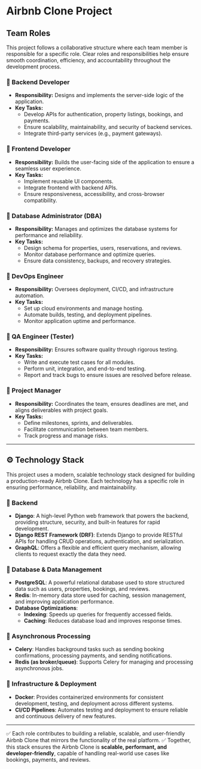 # Airbnb Clone Project

## Team Roles

This project follows a collaborative structure where each team member is responsible for a specific role. Clear roles and responsibilities help ensure smooth coordination, efficiency, and accountability throughout the development process.

### 🔹 Backend Developer
- **Responsibility:** Designs and implements the server-side logic of the application.
- **Key Tasks:**
  - Develop APIs for authentication, property listings, bookings, and payments.
  - Ensure scalability, maintainability, and security of backend services.
  - Integrate third-party services (e.g., payment gateways).

### 🔹 Frontend Developer
- **Responsibility:** Builds the user-facing side of the application to ensure a seamless user experience.
- **Key Tasks:**
  - Implement reusable UI components.
  - Integrate frontend with backend APIs.
  - Ensure responsiveness, accessibility, and cross-browser compatibility.

### 🔹 Database Administrator (DBA)
- **Responsibility:** Manages and optimizes the database systems for performance and reliability.
- **Key Tasks:**
  - Design schema for properties, users, reservations, and reviews.
  - Monitor database performance and optimize queries.
  - Ensure data consistency, backups, and recovery strategies.

### 🔹 DevOps Engineer
- **Responsibility:** Oversees deployment, CI/CD, and infrastructure automation.
- **Key Tasks:**
  - Set up cloud environments and manage hosting.
  - Automate builds, testing, and deployment pipelines.
  - Monitor application uptime and performance.

### 🔹 QA Engineer (Tester)
- **Responsibility:** Ensures software quality through rigorous testing.
- **Key Tasks:**
  - Write and execute test cases for all modules.
  - Perform unit, integration, and end-to-end testing.
  - Report and track bugs to ensure issues are resolved before release.

### 🔹 Project Manager
- **Responsibility:** Coordinates the team, ensures deadlines are met, and aligns deliverables with project goals.
- **Key Tasks:**
  - Define milestones, sprints, and deliverables.
  - Facilitate communication between team members.
  - Track progress and manage risks.

---
## ⚙️ Technology Stack

This project uses a modern, scalable technology stack designed for building a production-ready Airbnb Clone. Each technology has a specific role in ensuring performance, reliability, and maintainability.

### 🔹 Backend
- **Django**: A high-level Python web framework that powers the backend, providing structure, security, and built-in features for rapid development.
- **Django REST Framework (DRF)**: Extends Django to provide RESTful APIs for handling CRUD operations, authentication, and serialization.
- **GraphQL**: Offers a flexible and efficient query mechanism, allowing clients to request exactly the data they need.

### 🔹 Database & Data Management
- **PostgreSQL**: A powerful relational database used to store structured data such as users, properties, bookings, and reviews.
- **Redis**: In-memory data store used for caching, session management, and improving application performance.
- **Database Optimizations**:
  - **Indexing**: Speeds up queries for frequently accessed fields.
  - **Caching**: Reduces database load and improves response times.

### 🔹 Asynchronous Processing
- **Celery**: Handles background tasks such as sending booking confirmations, processing payments, and sending notifications.
- **Redis (as broker/queue)**: Supports Celery for managing and processing asynchronous jobs.

### 🔹 Infrastructure & Deployment
- **Docker**: Provides containerized environments for consistent development, testing, and deployment across different systems.
- **CI/CD Pipelines**: Automates testing and deployment to ensure reliable and continuous delivery of new features.

---

✅ Each role contributes to building a reliable, scalable, and user-friendly Airbnb Clone that mirrors the functionality of the real platform.
✅ Together, this stack ensures the Airbnb Clone is **scalable, performant, and developer-friendly**, capable of handling real-world use cases like bookings, payments, and reviews.

